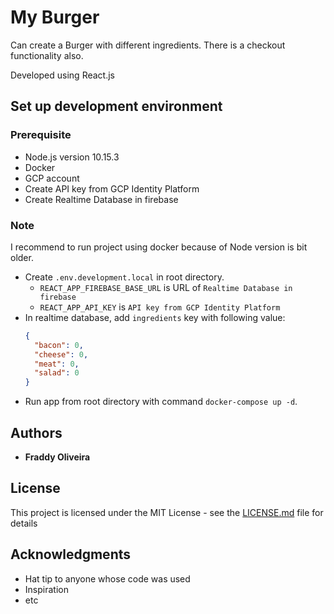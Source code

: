# My Burger

Can create a Burger with different ingredients. There is a checkout functionality also.

Developed using React.js

## Set up development environment

### Prerequisite

- Node.js version 10.15.3
- Docker
- GCP account
- Create API key from GCP Identity Platform
- Create Realtime Database in firebase

### Note

I recommend to run project using docker because of Node version is bit older.

- Create `.env.development.local` in root directory.
  - `REACT_APP_FIREBASE_BASE_URL` is URL of `Realtime Database in firebase`
  - `REACT_APP_API_KEY` is `API key from GCP Identity Platform`
- In realtime database, add `ingredients` key with following value:
  ```json
  {
    "bacon": 0,
    "cheese": 0,
    "meat": 0,
    "salad": 0
  }
  ```
- Run app from root directory with command `docker-compose up -d`.

## Authors

- **Fraddy Oliveira**

## License

This project is licensed under the MIT License - see the [LICENSE.md](LICENSE.md) file for details

## Acknowledgments

- Hat tip to anyone whose code was used
- Inspiration
- etc
